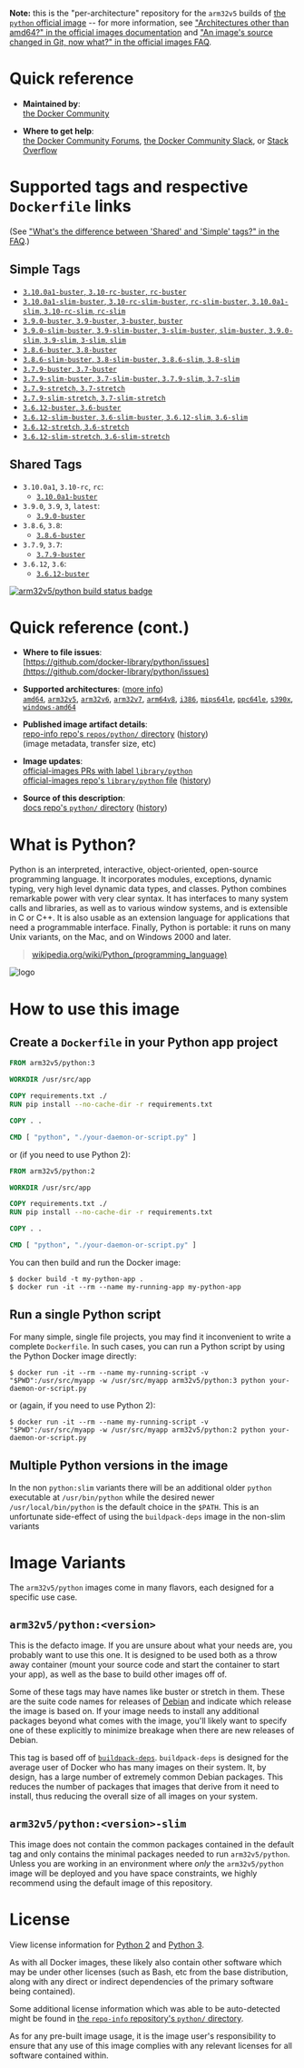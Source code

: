 <!--

********************************************************************************

WARNING:

    DO NOT EDIT "python/README.md"

    IT IS AUTO-GENERATED

    (from the other files in "python/" combined with a set of templates)

********************************************************************************

-->

**Note:** this is the "per-architecture" repository for the `arm32v5` builds of [the `python` official image](https://hub.docker.com/_/python) -- for more information, see ["Architectures other than amd64?" in the official images documentation](https://github.com/docker-library/official-images#architectures-other-than-amd64) and ["An image's source changed in Git, now what?" in the official images FAQ](https://github.com/docker-library/faq#an-images-source-changed-in-git-now-what).

# Quick reference

-	**Maintained by**:  
	[the Docker Community](https://github.com/docker-library/python)

-	**Where to get help**:  
	[the Docker Community Forums](https://forums.docker.com/), [the Docker Community Slack](https://dockr.ly/slack), or [Stack Overflow](https://stackoverflow.com/search?tab=newest&q=docker)

# Supported tags and respective `Dockerfile` links

(See ["What's the difference between 'Shared' and 'Simple' tags?" in the FAQ](https://github.com/docker-library/faq#whats-the-difference-between-shared-and-simple-tags).)

## Simple Tags

-	[`3.10.0a1-buster`, `3.10-rc-buster`, `rc-buster`](https://github.com/docker-library/python/blob/f2ce5280b0eba4070de0150aaf47edb21facafc6/3.10-rc/buster/Dockerfile)
-	[`3.10.0a1-slim-buster`, `3.10-rc-slim-buster`, `rc-slim-buster`, `3.10.0a1-slim`, `3.10-rc-slim`, `rc-slim`](https://github.com/docker-library/python/blob/f2ce5280b0eba4070de0150aaf47edb21facafc6/3.10-rc/buster/slim/Dockerfile)
-	[`3.9.0-buster`, `3.9-buster`, `3-buster`, `buster`](https://github.com/docker-library/python/blob/650ac97cef32cd19c6934a517f64c576654d58fe/3.9/buster/Dockerfile)
-	[`3.9.0-slim-buster`, `3.9-slim-buster`, `3-slim-buster`, `slim-buster`, `3.9.0-slim`, `3.9-slim`, `3-slim`, `slim`](https://github.com/docker-library/python/blob/650ac97cef32cd19c6934a517f64c576654d58fe/3.9/buster/slim/Dockerfile)
-	[`3.8.6-buster`, `3.8-buster`](https://github.com/docker-library/python/blob/100ebf154901e24440d2dc976820c84d72c1bf8a/3.8/buster/Dockerfile)
-	[`3.8.6-slim-buster`, `3.8-slim-buster`, `3.8.6-slim`, `3.8-slim`](https://github.com/docker-library/python/blob/100ebf154901e24440d2dc976820c84d72c1bf8a/3.8/buster/slim/Dockerfile)
-	[`3.7.9-buster`, `3.7-buster`](https://github.com/docker-library/python/blob/7392a0441706ffe66862c37e6d8ceb4d5b1c4389/3.7/buster/Dockerfile)
-	[`3.7.9-slim-buster`, `3.7-slim-buster`, `3.7.9-slim`, `3.7-slim`](https://github.com/docker-library/python/blob/7392a0441706ffe66862c37e6d8ceb4d5b1c4389/3.7/buster/slim/Dockerfile)
-	[`3.7.9-stretch`, `3.7-stretch`](https://github.com/docker-library/python/blob/7392a0441706ffe66862c37e6d8ceb4d5b1c4389/3.7/stretch/Dockerfile)
-	[`3.7.9-slim-stretch`, `3.7-slim-stretch`](https://github.com/docker-library/python/blob/7392a0441706ffe66862c37e6d8ceb4d5b1c4389/3.7/stretch/slim/Dockerfile)
-	[`3.6.12-buster`, `3.6-buster`](https://github.com/docker-library/python/blob/230925f3582b3d4b1d13d3ef1b8acf8ade2e1eff/3.6/buster/Dockerfile)
-	[`3.6.12-slim-buster`, `3.6-slim-buster`, `3.6.12-slim`, `3.6-slim`](https://github.com/docker-library/python/blob/230925f3582b3d4b1d13d3ef1b8acf8ade2e1eff/3.6/buster/slim/Dockerfile)
-	[`3.6.12-stretch`, `3.6-stretch`](https://github.com/docker-library/python/blob/230925f3582b3d4b1d13d3ef1b8acf8ade2e1eff/3.6/stretch/Dockerfile)
-	[`3.6.12-slim-stretch`, `3.6-slim-stretch`](https://github.com/docker-library/python/blob/230925f3582b3d4b1d13d3ef1b8acf8ade2e1eff/3.6/stretch/slim/Dockerfile)

## Shared Tags

-	`3.10.0a1`, `3.10-rc`, `rc`:
	-	[`3.10.0a1-buster`](https://github.com/docker-library/python/blob/f2ce5280b0eba4070de0150aaf47edb21facafc6/3.10-rc/buster/Dockerfile)
-	`3.9.0`, `3.9`, `3`, `latest`:
	-	[`3.9.0-buster`](https://github.com/docker-library/python/blob/650ac97cef32cd19c6934a517f64c576654d58fe/3.9/buster/Dockerfile)
-	`3.8.6`, `3.8`:
	-	[`3.8.6-buster`](https://github.com/docker-library/python/blob/100ebf154901e24440d2dc976820c84d72c1bf8a/3.8/buster/Dockerfile)
-	`3.7.9`, `3.7`:
	-	[`3.7.9-buster`](https://github.com/docker-library/python/blob/7392a0441706ffe66862c37e6d8ceb4d5b1c4389/3.7/buster/Dockerfile)
-	`3.6.12`, `3.6`:
	-	[`3.6.12-buster`](https://github.com/docker-library/python/blob/230925f3582b3d4b1d13d3ef1b8acf8ade2e1eff/3.6/buster/Dockerfile)

[![arm32v5/python build status badge](https://img.shields.io/jenkins/s/https/doi-janky.infosiftr.net/job/multiarch/job/arm32v5/job/python.svg?label=arm32v5/python%20%20build%20job)](https://doi-janky.infosiftr.net/job/multiarch/job/arm32v5/job/python/)

# Quick reference (cont.)

-	**Where to file issues**:  
	[https://github.com/docker-library/python/issues](https://github.com/docker-library/python/issues)

-	**Supported architectures**: ([more info](https://github.com/docker-library/official-images#architectures-other-than-amd64))  
	[`amd64`](https://hub.docker.com/r/amd64/python/), [`arm32v5`](https://hub.docker.com/r/arm32v5/python/), [`arm32v6`](https://hub.docker.com/r/arm32v6/python/), [`arm32v7`](https://hub.docker.com/r/arm32v7/python/), [`arm64v8`](https://hub.docker.com/r/arm64v8/python/), [`i386`](https://hub.docker.com/r/i386/python/), [`mips64le`](https://hub.docker.com/r/mips64le/python/), [`ppc64le`](https://hub.docker.com/r/ppc64le/python/), [`s390x`](https://hub.docker.com/r/s390x/python/), [`windows-amd64`](https://hub.docker.com/r/winamd64/python/)

-	**Published image artifact details**:  
	[repo-info repo's `repos/python/` directory](https://github.com/docker-library/repo-info/blob/master/repos/python) ([history](https://github.com/docker-library/repo-info/commits/master/repos/python))  
	(image metadata, transfer size, etc)

-	**Image updates**:  
	[official-images PRs with label `library/python`](https://github.com/docker-library/official-images/pulls?q=label%3Alibrary%2Fpython)  
	[official-images repo's `library/python` file](https://github.com/docker-library/official-images/blob/master/library/python) ([history](https://github.com/docker-library/official-images/commits/master/library/python))

-	**Source of this description**:  
	[docs repo's `python/` directory](https://github.com/docker-library/docs/tree/master/python) ([history](https://github.com/docker-library/docs/commits/master/python))

# What is Python?

Python is an interpreted, interactive, object-oriented, open-source programming language. It incorporates modules, exceptions, dynamic typing, very high level dynamic data types, and classes. Python combines remarkable power with very clear syntax. It has interfaces to many system calls and libraries, as well as to various window systems, and is extensible in C or C++. It is also usable as an extension language for applications that need a programmable interface. Finally, Python is portable: it runs on many Unix variants, on the Mac, and on Windows 2000 and later.

> [wikipedia.org/wiki/Python_(programming_language)](https://en.wikipedia.org/wiki/Python_%28programming_language%29)

![logo](https://raw.githubusercontent.com/docker-library/docs/01c12653951b2fe592c1f93a13b4e289ada0e3a1/python/logo.png)

# How to use this image

## Create a `Dockerfile` in your Python app project

```dockerfile
FROM arm32v5/python:3

WORKDIR /usr/src/app

COPY requirements.txt ./
RUN pip install --no-cache-dir -r requirements.txt

COPY . .

CMD [ "python", "./your-daemon-or-script.py" ]
```

or (if you need to use Python 2):

```dockerfile
FROM arm32v5/python:2

WORKDIR /usr/src/app

COPY requirements.txt ./
RUN pip install --no-cache-dir -r requirements.txt

COPY . .

CMD [ "python", "./your-daemon-or-script.py" ]
```

You can then build and run the Docker image:

```console
$ docker build -t my-python-app .
$ docker run -it --rm --name my-running-app my-python-app
```

## Run a single Python script

For many simple, single file projects, you may find it inconvenient to write a complete `Dockerfile`. In such cases, you can run a Python script by using the Python Docker image directly:

```console
$ docker run -it --rm --name my-running-script -v "$PWD":/usr/src/myapp -w /usr/src/myapp arm32v5/python:3 python your-daemon-or-script.py
```

or (again, if you need to use Python 2):

```console
$ docker run -it --rm --name my-running-script -v "$PWD":/usr/src/myapp -w /usr/src/myapp arm32v5/python:2 python your-daemon-or-script.py
```

## Multiple Python versions in the image

In the non `python:slim` variants there will be an additional older `python` executable at `/usr/bin/python` while the desired newer `/usr/local/bin/python` is the default choice in the `$PATH`. This is an unfortunate side-effect of using the `buildpack-deps` image in the non-slim variants

# Image Variants

The `arm32v5/python` images come in many flavors, each designed for a specific use case.

## `arm32v5/python:<version>`

This is the defacto image. If you are unsure about what your needs are, you probably want to use this one. It is designed to be used both as a throw away container (mount your source code and start the container to start your app), as well as the base to build other images off of.

Some of these tags may have names like buster or stretch in them. These are the suite code names for releases of [Debian](https://wiki.debian.org/DebianReleases) and indicate which release the image is based on. If your image needs to install any additional packages beyond what comes with the image, you'll likely want to specify one of these explicitly to minimize breakage when there are new releases of Debian.

This tag is based off of [`buildpack-deps`](https://hub.docker.com/_/buildpack-deps/). `buildpack-deps` is designed for the average user of Docker who has many images on their system. It, by design, has a large number of extremely common Debian packages. This reduces the number of packages that images that derive from it need to install, thus reducing the overall size of all images on your system.

## `arm32v5/python:<version>-slim`

This image does not contain the common packages contained in the default tag and only contains the minimal packages needed to run `arm32v5/python`. Unless you are working in an environment where *only* the `arm32v5/python` image will be deployed and you have space constraints, we highly recommend using the default image of this repository.

# License

View license information for [Python 2](https://docs.python.org/2/license.html) and [Python 3](https://docs.python.org/3/license.html).

As with all Docker images, these likely also contain other software which may be under other licenses (such as Bash, etc from the base distribution, along with any direct or indirect dependencies of the primary software being contained).

Some additional license information which was able to be auto-detected might be found in [the `repo-info` repository's `python/` directory](https://github.com/docker-library/repo-info/tree/master/repos/python).

As for any pre-built image usage, it is the image user's responsibility to ensure that any use of this image complies with any relevant licenses for all software contained within.
